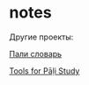 # notes

Другие проекты: 

[Пали словарь](https://devamitta.github.io/)

[Tools for Pāḷi Study](https://sasanarakkha.github.io/study-tools/)
